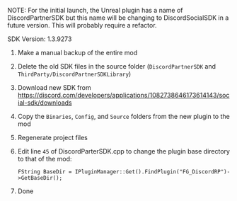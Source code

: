 NOTE: For the initial launch, the Unreal plugin has a name of DiscordPartnerSDK but this name will be changing to DiscordSocialSDK in a future version. This will probably require a refactor.

SDK Version: 1.3.9273

1. Make a manual backup of the entire mod

2. Delete the old SDK files in the source folder (`DiscordPartnerSDK` and `ThirdParty/DiscordPartnerSDKLibrary`)

3. Download new SDK from https://discord.com/developers/applications/1082738646173614143/social-sdk/downloads

4. Copy the `Binaries`, `Config`, and `Source` folders from the new plugin to the mod

5. Regenerate project files

6. Edit line `45` of DiscordParterSDK.cpp to change the plugin base directory to that of the mod:

	`FString BaseDir = IPluginManager::Get().FindPlugin("FG_DiscordRP")->GetBaseDir();`

7. Done